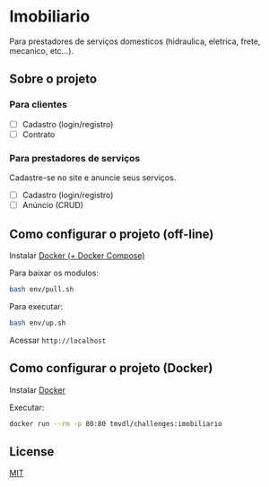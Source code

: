 # Imobiliario

Para prestadores de serviços domesticos (hidraulica, eletrica, frete, mecanico, etc...).

## Sobre o projeto

### Para clientes

- [ ] Cadastro (login/registro)
- [ ] Contrato

### Para prestadores de serviços

Cadastre-se no site e anuncie seus serviços.

- [ ] Cadastro (login/registro)
- [ ] Anúncio (CRUD)

## Como configurar o projeto (off-line)

Instalar [Docker (+ Docker Compose)](https://www.docker.com/)

Para baixar os modulos:

```sh
bash env/pull.sh 
```

Para executar:

```sh
bash env/up.sh 
```

Acessar `http://localhost`

## Como configurar o projeto (Docker)

Instalar [Docker](https://www.docker.com/)

Executar:

```sh
docker run --rm -p 80:80 tmvdl/challenges:imobiliario
```

## License

[MIT](./LICENSE)
